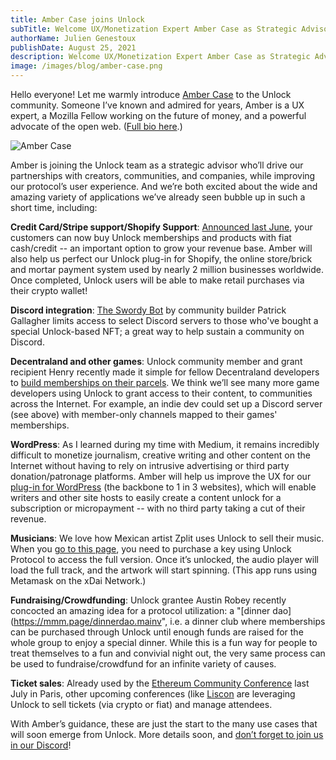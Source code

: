```yaml
---
title: Amber Case joins Unlock
subTitle: Welcome UX/Monetization Expert Amber Case as Strategic Advisor to Unlock! Here’s the Kind of Applications & Partnerships She'll Help Build With Our Community
authorName: Julien Genestoux
publishDate: August 25, 2021
description: Welcome UX/Monetization Expert Amber Case as Strategic Advisor to Unlock! Here’s the Kind of Applications & Partnerships She'll Help Build With Our Community
image: /images/blog/amber-case.png
---
```


Hello everyone! Let me warmly introduce [Amber Case](https://twitter.com/caseorganic) to the Unlock community. Someone I’ve known and admired for years, Amber is a UX expert, a Mozilla Fellow working on the future of money, and a powerful advocate of the open web. ([Full bio here](https://www.caseorganic.com/about).)

![Amber Case](/images/blog/amber-case.png)

Amber is joining the Unlock team as a strategic advisor who’ll drive our partnerships with creators, communities, and companies, while improving our protocol’s user experience. And we’re both excited about the wide and amazing variety of applications we’ve already seen bubble up in such a short time, including:

**Credit Card/Stripe support/Shopify Support**: [Announced last June](https://unlock-protocol.com/blog/credit-card-nft), your customers can now buy Unlock memberships and products with fiat cash/credit -- an important option to grow your revenue base. Amber will also help us perfect our Unlock plug-in for Shopify, the online store/brick and mortar payment system used by nearly 2 million businesses worldwide. Once completed, Unlock users will be able to make retail purchases via their crypto wallet!

**Discord integration**: [The Swordy Bot](https://unlock-protocol.com/blog/swordy-bot-intro) by community builder Patrick Gallagher limits access to select Discord servers to those who've bought a special Unlock-based NFT; a great way to help sustain a community on Discord.

**Decentraland and other games**: Unlock community member and grant recipient Henry recently made it simple for fellow Decentraland developers to [build memberships on their parcels](https://unlock-protocol.com/blog/decentraland). We think we’ll see many more game developers using Unlock to grant access to their content, to communities across the Internet. For example, an indie dev could set up a Discord server (see above) with member-only channels mapped to their games' memberships.

**WordPress**: As I learned during my time with Medium, it remains incredibly difficult to monetize journalism, creative writing and other content on the Internet without having to rely on intrusive advertising or third party donation/patronage platforms. Amber will help us improve the UX for our [plug-in for WordPress](https://wordpress-demo.unlock-protocol.com/) (the backbone to 1 in 3 websites), which will enable writers and other site hosts to easily create a content unlock for a subscription or micropayment -- with no third party taking a cut of their revenue.

**Musicians**: We love how Mexican artist Zplit uses Unlock to sell their music. When you [go to this page](https://zplit.online/xdai/), you need to purchase a key using Unlock Protocol to access the full version. Once it’s unlocked, the audio player will load the full track, and the artwork will start spinning. (This app runs using Metamask on the xDai Network.)

**Fundraising/Crowdfunding**: Unlock grantee Austin Robey recently concocted an amazing idea for a protocol utilization: a "[dinner dao](https://mmm.page/dinnerdao.mainv", i.e. a dinner club where memberships can be purchased through Unlock until enough funds are raised for the whole group to enjoy a special dinner. While this is a fun way for people to treat themselves to a fun and convivial night out, the very same process can be used to fundraise/crowdfund for an infinite variety of causes.

**Ticket sales**: Already used by the [Ethereum Community Conference](https://unlock-protocol.com/blog/ethcc-tickets) last July in Paris, other upcoming conferences (like [Liscon](https://liscon.org/!) are leveraging Unlock to sell tickets (via crypto or fiat) and manage attendees.

With Amber’s guidance, these are just the start to the many use cases that will soon emerge from Unlock. More details soon, and [don’t forget to join us in our Discord](https://discord.gg/Ha9fGnKgUV)!

